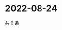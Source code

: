# 2022-08-24

共 0 条

<!-- BEGIN WEIBO -->
<!-- 最后更新时间 Wed Aug 24 2022 07:16:06 GMT+0800 (China Standard Time) -->

<!-- END WEIBO -->
